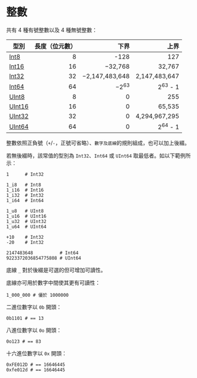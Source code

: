# 整數

共有 4 種有號整數以及 4 種無號整數：

型別                                              | 長度（位元數）| 下界            | 上界
 ------------------------------------------------ | ------------: | --------------: |-----------:
[Int8](http://crystal-lang.org/api/Int8.html)     | 8             | -128            | 127
[Int16](http://crystal-lang.org/api/Int16.html)   | 16            | −32,768         | 32,767
[Int32](http://crystal-lang.org/api/Int32.html)   | 32            | −2,147,483,648  | 2,147,483,647
[Int64](http://crystal-lang.org/api/Int64.html)   | 64            | −2<sup>63</sup> | 2<sup>63</sup> - 1
[UInt8](http://crystal-lang.org/api/UInt8.html)   | 8             | 0               | 255
[UInt16](http://crystal-lang.org/api/UInt16.html) | 16            | 0               | 65,535
[UInt32](http://crystal-lang.org/api/UInt32.html) | 32            | 0               | 4,294,967,295
[UInt64](http://crystal-lang.org/api/UInt64.html) | 64            | 0               | 2<sup>64</sup> - 1

整數依照正負號（`+`/`-`，正號可省略）、`數字及底線`的規則組成，也可以加上後綴。

若無後綴時，該常值的型別為 `Int32`、`Int64` 或 `UInt64` 取最低者。如以下範例所示：

```crystal
1      # Int32

1_i8   # Int8
1_i16  # Int16
1_i32  # Int32
1_i64  # Int64

1_u8   # UInt8
1_u16  # UInt16
1_u32  # UInt32
1_u64  # UInt64

+10    # Int32
-20    # Int32

2147483648          # Int64
9223372036854775808 # UInt64
```

底線 `_` 對於後綴是可選的但可增加可讀性。

底線亦可用於數字中間使其更有可讀性：

```crystal
1_000_000 # 優於 1000000
```

二進位數字以 `0b` 開頭：

```crystal
0b1101 # == 13
```

八進位數字以 `0o` 開頭：

```crystal
0o123 # == 83
```

十六進位數字以 `0x` 開頭：

```crystal
0xFE012D # == 16646445
0xfe012d # == 16646445
```
